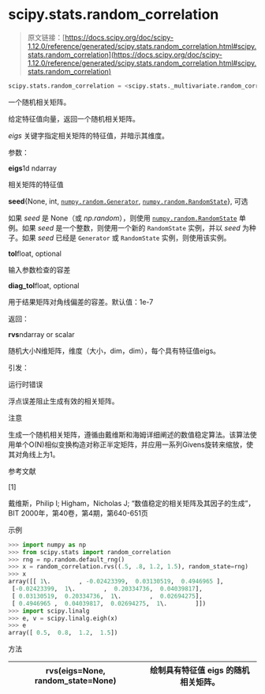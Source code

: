 # scipy.stats.random_correlation

> 原文链接：[https://docs.scipy.org/doc/scipy-1.12.0/reference/generated/scipy.stats.random_correlation.html#scipy.stats.random_correlation](https://docs.scipy.org/doc/scipy-1.12.0/reference/generated/scipy.stats.random_correlation.html#scipy.stats.random_correlation)

```py
scipy.stats.random_correlation = <scipy.stats._multivariate.random_correlation_gen object>
```

一个随机相关矩阵。

给定特征值向量，返回一个随机相关矩阵。

*eigs* 关键字指定相关矩阵的特征值，并暗示其维度。

参数：

**eigs**1d ndarray

相关矩阵的特征值

**seed**{None, int, [`numpy.random.Generator`](https://numpy.org/devdocs/reference/random/generator.html#numpy.random.Generator "(在 NumPy v2.0.dev0 中)"), [`numpy.random.RandomState`](https://numpy.org/devdocs/reference/random/legacy.html#numpy.random.RandomState "(在 NumPy v2.0.dev0 中)")}, 可选

如果 *seed* 是 None（或 *np.random*），则使用 [`numpy.random.RandomState`](https://numpy.org/devdocs/reference/random/legacy.html#numpy.random.RandomState "(在 NumPy v2.0.dev0 中)") 单例。如果 *seed* 是一个整数，则使用一个新的 `RandomState` 实例，并以 *seed* 为种子。如果 *seed* 已经是 `Generator` 或 `RandomState` 实例，则使用该实例。

**tol**float, optional

输入参数检查的容差

**diag_tol**float, optional

用于结果矩阵对角线偏差的容差。默认值：1e-7

返回：

**rvs**ndarray or scalar

随机大小N维矩阵，维度（大小，dim，dim），每个具有特征值eigs。

引发：

运行时错误

浮点误差阻止生成有效的相关矩阵。

注意

生成一个随机相关矩阵，遵循由戴维斯和海姆详细阐述的数值稳定算法。该算法使用单个O(N)相似变换构造对称正半定矩阵，并应用一系列Givens旋转来缩放，使其对角线上为1。

参考文献

[1]

戴维斯，Philip I; Higham，Nicholas J; “数值稳定的相关矩阵及其因子的生成”，BIT 2000年，第40卷，第4期，第640-651页

示例

```py
>>> import numpy as np
>>> from scipy.stats import random_correlation
>>> rng = np.random.default_rng()
>>> x = random_correlation.rvs((.5, .8, 1.2, 1.5), random_state=rng)
>>> x
array([[ 1\.        , -0.02423399,  0.03130519,  0.4946965 ],
 [-0.02423399,  1\.        ,  0.20334736,  0.04039817],
 [ 0.03130519,  0.20334736,  1\.        ,  0.02694275],
 [ 0.4946965 ,  0.04039817,  0.02694275,  1\.        ]])
>>> import scipy.linalg
>>> e, v = scipy.linalg.eigh(x)
>>> e
array([ 0.5,  0.8,  1.2,  1.5]) 
```

方法

| **rvs(eigs=None, random_state=None)** | 绘制具有特征值 eigs 的随机相关矩阵。 |
| --- | --- |
